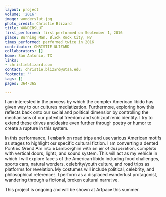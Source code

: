 ```yaml
---
layout: project
volume: '2016'
image: wonderslut.jpg
photo_credit: Christie Blizard
title: WONDERSLUT
first_performed: first performed on September 1, 2016
place: Burning Man, Black Rock City, NV
times_performed: performed twice in 2016
contributor: CHRISTIE BLIZARD
collaborators: []
home: San Antonio, TX
links:
- christieblizard.com
contact: christie.blizard@utsa.edu
footnote: ''
tags: []
pages: 364-365

---
```


I am interested in the process by which the complex American libido has given way to our culture’s mediatization. Furthermore, exploring how this reflects back onto our social and political dimension by controlling the mechanisms of our potential freedom and schizophrenic identity. I try to extend these drives and desire even further through poetry or humor to create a rupture in this system.

In this performance, I embark on road trips and use various American motifs as stages to highlight our specific cultural fiction. I am converting a dented Pontiac Grand Am into a Lamborghini with an air of desperation, complete with vertical doors, lights, and sound system. This will act as my vehicle in which I will explore facets of the American libido including food challenges, sports cars, natural wonders, celebrity/youth culture, and road trips as platforms for revelation. My costumes will include political, celebrity, and philosophical references. I perform as a displaced wanderlust protagonist, wandering through a fictional, broken cultural narrative.

This project is ongoing and will be shown at Artpace this summer.
